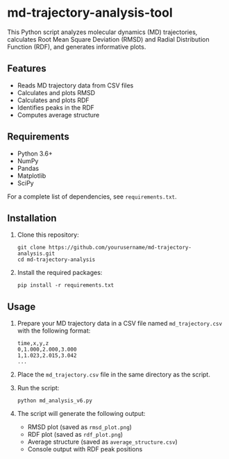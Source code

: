 # md-trajectory-analysis-tool
This Python script analyzes molecular dynamics (MD) trajectories, calculates Root Mean Square Deviation (RMSD) and Radial Distribution Function (RDF), and generates informative plots.


## Features

- Reads MD trajectory data from CSV files
- Calculates and plots RMSD
- Calculates and plots RDF
- Identifies peaks in the RDF
- Computes average structure

## Requirements

- Python 3.6+
- NumPy
- Pandas
- Matplotlib
- SciPy

For a complete list of dependencies, see `requirements.txt`.

## Installation

1. Clone this repository:
   ```
   git clone https://github.com/yourusername/md-trajectory-analysis.git
   cd md-trajectory-analysis
   ```

2. Install the required packages:
   ```
   pip install -r requirements.txt
   ```

## Usage

1. Prepare your MD trajectory data in a CSV file named `md_trajectory.csv` with the following format:
   ```
   time,x,y,z
   0,1.000,2.000,3.000
   1,1.023,2.015,3.042
   ...
   ```

2. Place the `md_trajectory.csv` file in the same directory as the script.

3. Run the script:
   ```
   python md_analysis_v6.py
   ```

4. The script will generate the following output:
   - RMSD plot (saved as `rmsd_plot.png`)
   - RDF plot (saved as `rdf_plot.png`)
   - Average structure (saved as `average_structure.csv`)
   - Console output with RDF peak positions
